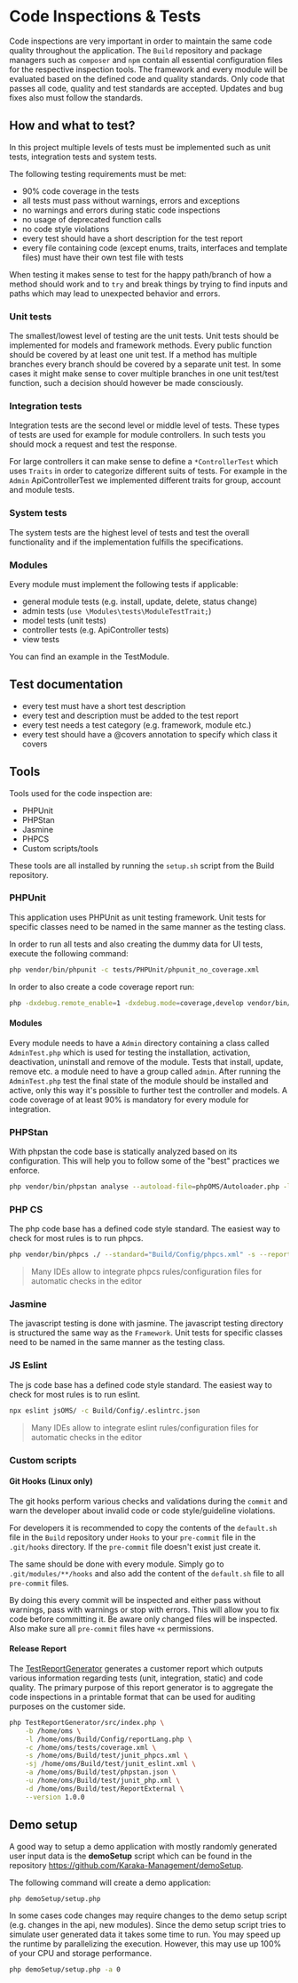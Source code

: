 # Code Inspections & Tests

Code inspections are very important in order to maintain the same code quality throughout the application. The `Build` repository and package managers such as `composer` and `npm` contain all essential configuration files for the respective inspection tools. The framework and every module will be evaluated based on the defined code and quality standards. Only code that passes all code, quality and test standards are accepted. Updates and bug fixes also must follow the standards.

## How and what to test?

In this project multiple levels of tests must be implemented such as unit tests, integration tests and system tests.

The following testing requirements must be met:

* 90% code coverage in the tests
* all tests must pass without warnings, errors and exceptions
* no warnings and errors during static code inspections
* no usage of deprecated function calls
* no code style violations
* every test should have a short description for the test report
* every file containing code (except enums, traits, interfaces and template files) must have their own test file with tests

When testing it makes sense to test for the happy path/branch of how a method should work and to `try` and break things by trying to find inputs and paths which may lead to unexpected behavior and errors.

### Unit tests

The smallest/lowest level of testing are the unit tests. Unit tests should be implemented for models and framework methods. Every public function should be covered by at least one unit test. If a method has multiple branches every branch should be covered by a separate unit test. In some cases it might make sense to cover multiple branches in one unit test/test function, such a decision should however be made consciously.

### Integration tests

Integration tests are the second level or middle level of tests. These types of tests are used for example for module controllers. In such tests you should mock a request and test the response.

For large controllers it can make sense to define a `*ControllerTest` which uses `Traits` in order to categorize different suits of tests. For example in the `Admin` ApiControllerTest we implemented different traits for group, account and module tests.

### System tests

The system tests are the highest level of tests and test the overall functionality and if the implementation fulfills the specifications.

### Modules

Every module must implement the following tests if applicable:

* general module tests (e.g. install, update, delete, status change)
* admin tests (`use \Modules\tests\ModuleTestTrait;`)
* model tests (unit tests)
* controller tests (e.g. ApiController tests)
* view tests

You can find an example in the TestModule.

## Test documentation

* every test must have a short test description
* every test and description must be added to the test report
* every test needs a test category (e.g. framework, module etc.)
* every test should have a @covers annotation to specify which class it covers

## Tools

Tools used for the code inspection are:

* PHPUnit
* PHPStan
* Jasmine
* PHPCS
* Custom scripts/tools

These tools are all installed by running the `setup.sh` script from the Build repository.

### PHPUnit

This application uses PHPUnit as unit testing framework. Unit tests for specific classes need to be named in the same manner as the testing class.

In order to run all tests and also creating the dummy data for UI tests, execute the following command:

```sh
php vendor/bin/phpunit -c tests/PHPUnit/phpunit_no_coverage.xml
```

In order to also create a code coverage report run:

```sh
php -dxdebug.remote_enable=1 -dxdebug.mode=coverage,develop vendor/bin/phpunit -c tests/phpunit_default.xml
```

#### Modules

Every module needs to have a `Admin` directory containing a class called `AdminTest.php` which is used for testing the installation, activation, deactivation, uninstall and remove of the module. Tests that install, update, remove etc. a module need to have a group called `admin`. After running the `AdminTest.php` test the final state of the module should be installed and active, only this way it's possible to further test the controller and models. A code coverage of at least 90% is mandatory for every module for integration.

### PHPStan

With phpstan the code base is statically analyzed based on its configuration. This will help you to follow some of the "best" practices we enforce.

```sh
php vendor/bin/phpstan analyse --autoload-file=phpOMS/Autoloader.php -l 9 -c Build/Config/phpstan.neon --error-format=prettyJson ./ > Build/test/phpstan.json
```

### PHP CS

The php code base has a defined code style standard. The easiest way to check for most rules is to run phpcs.

```sh
php vendor/bin/phpcs ./ --standard="Build/Config/phpcs.xml" -s --report-junit=Build/test/junit_phpcs.xml
```

> Many IDEs allow to integrate phpcs rules/configuration files for automatic checks in the editor

### Jasmine

The javascript testing is done with jasmine. The javascript testing directory is structured the same way as the `Framework`. Unit tests for specific classes need to be named in the same manner as the testing class.

### JS Eslint

The js code base has a defined code style standard. The easiest way to check for most rules is to run eslint.

```sh
npx eslint jsOMS/ -c Build/Config/.eslintrc.json
```

> Many IDEs allow to integrate eslint rules/configuration files for automatic checks in the editor

### Custom scripts

#### Git Hooks (Linux only)

The git hooks perform various checks and validations during the `commit` and warn the developer about invalid code or code style/guideline violations.

For developers it is recommended to copy the contents of the `default.sh` file in the `Build` repository under `Hooks` to your `pre-commit` file in the `.git/hooks` directory. If the `pre-commit` file doesn't exist just create it.

The same should be done with every module. Simply go to `.git/modules/**/hooks` and also add the content of the `default.sh` file to all `pre-commit` files.

By doing this every commit will be inspected and either pass without warnings, pass with warnings or stop with errors. This will allow you to fix code before committing it. Be aware only changed files will be inspected. Also make sure all `pre-commit` files have `+x` permissions.

#### Release Report

The [TestReportGenerator](https://github.com/Karaka-Management/TestReportGenerator) generates a customer report which outputs various information regarding tests (unit, integration, static) and code quality. The primary purpose of this report generator is to aggregate the code inspections in a printable format that can be used for auditing purposes on the customer side.

```sh
php TestReportGenerator/src/index.php \
    -b /home/oms \
    -l /home/oms/Build/Config/reportLang.php \
    -c /home/oms/tests/coverage.xml \
    -s /home/oms/Build/test/junit_phpcs.xml \
    -sj /home/oms/Build/test/junit_eslint.xml \
    -a /home/oms/Build/test/phpstan.json \
    -u /home/oms/Build/test/junit_php.xml \
    -d /home/oms/Build/test/ReportExternal \
    --version 1.0.0
```

## Demo setup

A good way to setup a demo application with mostly randomly generated user input data is the **demoSetup** script which can be found in the repository https://github.com/Karaka-Management/demoSetup.

The following command will create a demo application:

```sh
php demoSetup/setup.php
```

In some cases code changes may require changes to the demo setup script (e.g. changes in the api, new modules). Since the demo setup script tries to simulate user generated data it takes some time to run. You may speed up the runtime by parallelizing the execution. However, this may use up 100% of your CPU and storage performance.

```sh
php demoSetup/setup.php -a 0
```
